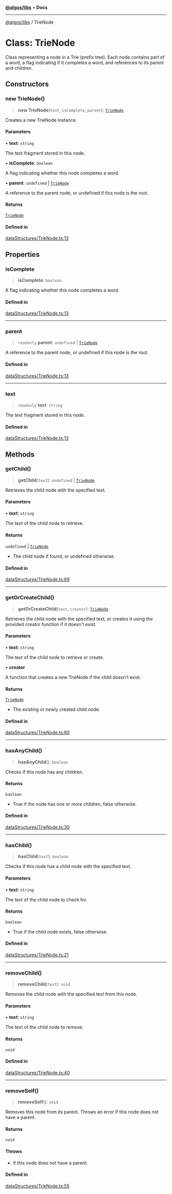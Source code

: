[**@algos/libs**](../README.md) • **Docs**

***

[@algos/libs](../globals.md) / TrieNode

# Class: TrieNode

Class representing a node in a Trie (prefix tree).
Each node contains part of a word, a flag indicating if it completes a word, and references to its parent and children.

## Constructors

### new TrieNode()

> **new TrieNode**(`text`, `isComplete`, `parent`): [`TrieNode`](TrieNode.md)

Creates a new TrieNode instance.

#### Parameters

• **text**: `string`

The text fragment stored in this node.

• **isComplete**: `boolean`

A flag indicating whether this node completes a word.

• **parent**: `undefined` \| [`TrieNode`](TrieNode.md)

A reference to the parent node, or undefined if this node is the root.

#### Returns

[`TrieNode`](TrieNode.md)

#### Defined in

[dataStructures/TrieNode.ts:13](https://bitbucket.org/vladbasin/algos/src/5a7ff036d2baf511556b0e58f1b60a1888b2ff2f/libs/algos/src/lib/dataStructures/TrieNode.ts#lines-13)

## Properties

### isComplete

> **isComplete**: `boolean`

A flag indicating whether this node completes a word.

#### Defined in

[dataStructures/TrieNode.ts:13](https://bitbucket.org/vladbasin/algos/src/5a7ff036d2baf511556b0e58f1b60a1888b2ff2f/libs/algos/src/lib/dataStructures/TrieNode.ts#lines-13)

***

### parent

> `readonly` **parent**: `undefined` \| [`TrieNode`](TrieNode.md)

A reference to the parent node, or undefined if this node is the root.

#### Defined in

[dataStructures/TrieNode.ts:13](https://bitbucket.org/vladbasin/algos/src/5a7ff036d2baf511556b0e58f1b60a1888b2ff2f/libs/algos/src/lib/dataStructures/TrieNode.ts#lines-13)

***

### text

> `readonly` **text**: `string`

The text fragment stored in this node.

#### Defined in

[dataStructures/TrieNode.ts:13](https://bitbucket.org/vladbasin/algos/src/5a7ff036d2baf511556b0e58f1b60a1888b2ff2f/libs/algos/src/lib/dataStructures/TrieNode.ts#lines-13)

## Methods

### getChild()

> **getChild**(`text`): `undefined` \| [`TrieNode`](TrieNode.md)

Retrieves the child node with the specified text.

#### Parameters

• **text**: `string`

The text of the child node to retrieve.

#### Returns

`undefined` \| [`TrieNode`](TrieNode.md)

- The child node if found, or undefined otherwise.

#### Defined in

[dataStructures/TrieNode.ts:69](https://bitbucket.org/vladbasin/algos/src/5a7ff036d2baf511556b0e58f1b60a1888b2ff2f/libs/algos/src/lib/dataStructures/TrieNode.ts#lines-69)

***

### getOrCreateChild()

> **getOrCreateChild**(`text`, `creator`): [`TrieNode`](TrieNode.md)

Retrieves the child node with the specified text, or creates it using the provided creator function if it doesn't exist.

#### Parameters

• **text**: `string`

The text of the child node to retrieve or create.

• **creator**

A function that creates a new TrieNode if the child doesn't exist.

#### Returns

[`TrieNode`](TrieNode.md)

- The existing or newly created child node.

#### Defined in

[dataStructures/TrieNode.ts:80](https://bitbucket.org/vladbasin/algos/src/5a7ff036d2baf511556b0e58f1b60a1888b2ff2f/libs/algos/src/lib/dataStructures/TrieNode.ts#lines-80)

***

### hasAnyChild()

> **hasAnyChild**(): `boolean`

Checks if this node has any children.

#### Returns

`boolean`

- True if the node has one or more children, false otherwise.

#### Defined in

[dataStructures/TrieNode.ts:30](https://bitbucket.org/vladbasin/algos/src/5a7ff036d2baf511556b0e58f1b60a1888b2ff2f/libs/algos/src/lib/dataStructures/TrieNode.ts#lines-30)

***

### hasChild()

> **hasChild**(`text`): `boolean`

Checks if this node has a child node with the specified text.

#### Parameters

• **text**: `string`

The text of the child node to check for.

#### Returns

`boolean`

- True if the child node exists, false otherwise.

#### Defined in

[dataStructures/TrieNode.ts:21](https://bitbucket.org/vladbasin/algos/src/5a7ff036d2baf511556b0e58f1b60a1888b2ff2f/libs/algos/src/lib/dataStructures/TrieNode.ts#lines-21)

***

### removeChild()

> **removeChild**(`text`): `void`

Removes the child node with the specified text from this node.

#### Parameters

• **text**: `string`

The text of the child node to remove.

#### Returns

`void`

#### Defined in

[dataStructures/TrieNode.ts:40](https://bitbucket.org/vladbasin/algos/src/5a7ff036d2baf511556b0e58f1b60a1888b2ff2f/libs/algos/src/lib/dataStructures/TrieNode.ts#lines-40)

***

### removeSelf()

> **removeSelf**(): `void`

Removes this node from its parent. Throws an error if this node does not have a parent.

#### Returns

`void`

#### Throws

- If this node does not have a parent.

#### Defined in

[dataStructures/TrieNode.ts:55](https://bitbucket.org/vladbasin/algos/src/5a7ff036d2baf511556b0e58f1b60a1888b2ff2f/libs/algos/src/lib/dataStructures/TrieNode.ts#lines-55)
